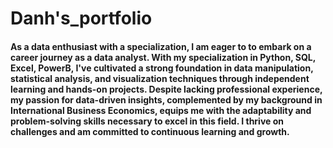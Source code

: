 # Danh's_portfolio
#### As a data enthusiast with a specialization, I am eager to to embark on a career journey as a data analyst. With my specialization in Python, SQL, Excel, PowerB, I've cultivated a strong foundation in data manipulation, statistical analysis, and visualization techniques through independent learning and hands-on projects. Despite lacking professional experience, my passion for data-driven insights, complemented by my background in International Business Economics, equips me with the adaptability and problem-solving skills necessary to excel in this field. I thrive on challenges and am committed to continuous learning and growth.

